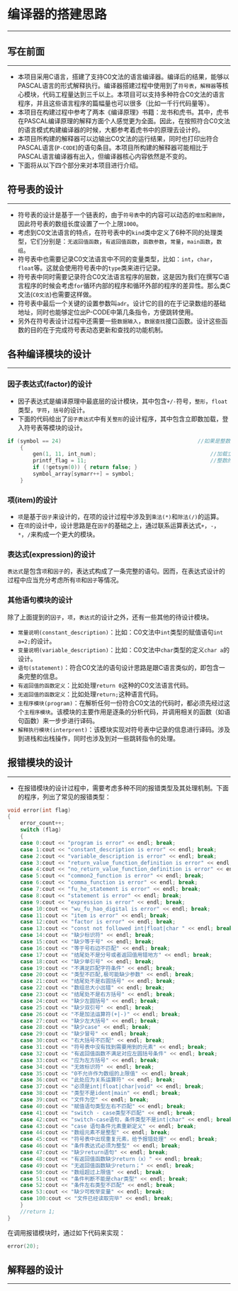# 编译器的搭建思路
---
## 写在前面
---
*    本项目采用C语言，搭建了支持C0文法的语言编译器。编译后的结果，能够以PASCAL语言的形式解释执行。编译器搭建过程中使用到了`符号表`，`解释器`等核心模块，代码工程量达到三千以上。本项目可以支持多种符合C0文法的语言程序，并且这些语言程序的篇幅量也可以很多（比如一千行代码量等）。
*    本项目在构建过程中参考了两本《编译原理》书籍：龙书和虎书。其中，虎书在PASCAL编译原理的解释方面个人感觉更为全面。因此，在按照符合C0文法的语言模式构建编译器的时候，大都参考着虎书中的原理去设计的。
*    本项目所构建的解释器可以边输出C0文法的运行结果，同时也打印出符合PASCAL语言(`P-CODE`)的语句条目。本项目所构建的解释器可能相比于PASCAL语言编译器有出入，但编译器核心内容依然是不变的。
*    下面将从以下四个部分来对本项目进行介绍。
## 符号表的设计
---
*    符号表的设计是基于一个链表的，由于`符号表`中的内容可以动态的`增加`和`删除`，因此符号表的数组长度设置了一个上限`1000`。
*    考虑到C0文法语言的特点，在符号表中的`kind`类中定义了6种不同的处理类型，它们分别是：`无返回值函数`，`有返回值函数`，`函数参数`，`常量`，`main函数`，`数组`。
*    符号表中也需要记录C0文法语言中不同的变量类型，比如：`int`，`char`，`float`等。这就会使用符号表中的`type`类来进行记录。
*    符号表中同时需要记录符合C0文法语言程序的层数，这是因为我们在撰写C语言程序的时候会考虑`for`循环内部的程序和循环外部的程序的差异性。那么类C文法(`C0文法`)也需要这样做。
*    符号表中最后一个关键的设置参数叫`adr`。设计它的目的在于记录数组的基础地址，同时也能够定位出P-CODE中第几条指令，方便跳转使用。
*    另外在符号表设计过程中还需要一些`数据输入`，`数据查找`接口函数。设计这些函数的目的在于完成符号表动态更新和查找的功能机制。

## 各种编译模块的设计
---
### 因子表达式(factor)的设计
*    因子表达式是编译原理中最底层的设计模块，其中包含`+/-`符号，`整形`，`float`类型，`字符`，`括号`的设计。
*    下面的代码给出了`因子表达式`中有关`整形`的设计程序，其中包含立即数加载，登入符号表等模块的设计。
```C
if (symbol == 24)											//如果是整数
	{
		gen(1, 11, int_num);									//加载立即数（整数）
		printf_flag = 11;										//整数的flag标记
		if (!getsym(0)) { return false; }
		symbol_array[symarr++] = symbol;
	}
```

### 项(item)的设计
*	`项`是基于`因子`来设计的，在项的设计过程中涉及到`乘法(*)`和`除法(/)`的运算。
*	在`项`的设计中，设计思路是在`因子`的基础之上，通过联系运算表达式`+`，`-`，`*`，`/`来构成一个更大的模块。
### 表达式(expression)的设计
`表达式`是包含`项`和`因子`的，表达式构成了一条完整的语句。因而，在表达式设计的过程中应当充分考虑所有`项`和`因子`等情况。
### 其他语句模块的设计
除了上面提到的`因子`，`项`，`表达式`的设计之外，还有一些其他的待设计模块。
*	`常量说明(constant_description)`：比如：C0文法中`int`类型的赋值语句`int a=2;`的设计。
*	`变量说明(variable_description)`：比如：C0文法中`char`类型的定义`char a`的设计。
*	`语句(statement)`：符合C0文法的语句设计思路是跟C语言类似的，即包含一条完整的信息。
*	`有返回值的函数定义`：比如处理`return 0`这种的C0文法语言代码。
*	`无返回值的函数定义`：比如处理`return;`这种语言代码。
*	`主程序模块(program)`：在解析任何一份符合C0文法的代码时，都必须先经过这个`主程序模块`。该模块的主要作用是逐条的分析代码，并调用相关的函数（如语句函数）来一步步进行译码。
*	`解释执行模块(interprent)`：该模块实现对符号表中记录的信息进行译码。涉及到进栈和出栈操作，同时也涉及到对一些跳转指令的处理。
## 报错模块的设计
---
*	在报错模块的设计过程中，需要考虑多种不同的报错类型及其处理机制。下面的程序，列出了常见的报错类型：
```C
void error(int flag)
{
	error_count++;
	switch (flag)
	{
	case 0:cout << "program is error" << endl; break;
	case 1:cout << "constant_description is error" << endl; break;
	case 2:cout << "variable_description is error" << endl; break;
	case 3:cout << "return_value_function_definition is error" << endl; break;
	case 4:cout << "no_return_value_function_definition is error" << endl; break;
	case 5:cout << "common2_function is error" << endl; break;
	case 6:cout << "comma_function is error" << endl; break;
	case 7:cout << "fu_he_statement is error" << endl; break;
	case 8:cout << "statement is error" << endl; break;
	case 9:cout << "expression is error" << endl; break;
	case 10:cout << "wu_fu_hao_digital is error" << endl; break;
	case 11:cout << "item is error" << endl; break;
	case 12:cout << "factor is error" << endl; break;
	case 13:cout << "const not followed int|float|char " << endl; break;
	case 14:cout << "缺少标识符" << endl; break;
	case 15:cout << "缺少等于号" << endl; break;
	case 16:cout << "等于号右边不匹配" << endl; break;
	case 17:cout << "结尾处不是分号或者返回值用错地方" << endl; break;
	case 18:cout << "缺少单引号" << endl; break;
	case 19:cout << "不满足匹配字符条件" << endl; break;
	case 20:cout << "类型不匹配,极可能缺少参数" << endl; break;
	case 21:cout << "结尾处不是右圆括号" << endl; break;
	case 22:cout << "数组总大小出错" << endl; break;
	case 23:cout << "结尾处不是右方括号" << endl; break;
	case 24:cout << "缺少左圆括号" << endl; break;
	case 25:cout << "缺少双引号" << endl; break;
	case 26:cout << "不是加法运算符(+|-)" << endl; break;
	case 27:cout << "缺少左大括号" << endl; break;
	case 28:cout << "缺少case" << endl; break;
	case 29:cout << "缺少冒号" << endl; break;
	case 30:cout << "右大括号不匹配" << endl; break;
	case 31:cout << "符号表中没有找到需要用到的元素" << endl; break;
	case 32:cout << "有返回值函数不满足对应左圆括号条件" << endl; break;
	case 33:cout << "应为左方括号" << endl; break;
	case 34:cout << "无效标识符" << endl; break;
	case 35:cout << "0不允许作为数组的上限值" << endl; break;
	case 36:cout << "此处应为关系运算符" << endl; break;
	case 37:cout << "必须是int|float|char|void" << endl; break;
	case 38:cout << "类型不是ident|main" << endl; break;
	case 39:cout << "文件为空" << endl; break;
	case 40:cout << "赋值语句类型左右不匹配" << endl; break;
	case 41:cout << "switch - case类型不匹配" << endl; break;
	case 42:cout << "switch-case语句，条件类型不是int|char" << endl; break;
	case 43:cout << "case 语句条件元素重新定义" << endl; break;
	case 44:cout << "数组元素不是整型" << endl; break;
	case 45:cout << "符号表中出现重复元素，给予报错处理" << endl; break;
	case 46:cout << "条件表达式必须为整型" << endl; break;
	case 47:cout << "缺少return语句" << endl; break;
	case 48:cout << "有返回值函数缺少return（x）" << endl; break;
	case 49:cout << "无返回值函数缺少return；" << endl; break;
	case 50:cout << "数组超过上限值" << endl; break;
	case 51:cout << "条件判断不能是char类型" << endl; break;
	case 52:cout << "条件左右类型不匹配" << endl; break;
	case 53:cout << "缺少可枚举变量" << endl; break;
	case 100:cout << "文件已经读取完毕" << endl; break;
	}
	//return 1;
}
```
在调用报错模块时，通过如下代码来实现：
```C
error(20);
```
## 解释器的设计
---

